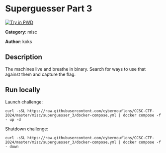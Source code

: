 # Superguesser Part 3

[![Try in PWD](https://raw.githubusercontent.com/play-with-docker/stacks/master/assets/images/button.png)](https://labs.play-with-docker.com/?stack=https://raw.githubusercontent.com/cybermouflons/CCSC-CTF-2024/master/misc/superguesser_3/docker-compose.yml)


**Category**: misc

**Author**: koks

## Description

The machines live and breathe in binary. Search for ways to use that against them and capture the flag.



## Run locally

Launch challenge:
```
curl -sSL https://raw.githubusercontent.com/cybermouflons/CCSC-CTF-2024/master/misc/superguesser_3/docker-compose.yml | docker compose -f - up -d
```

Shutdown challenge:
```
curl -sSL https://raw.githubusercontent.com/cybermouflons/CCSC-CTF-2024/master/misc/superguesser_3/docker-compose.yml | docker compose -f - down
```

